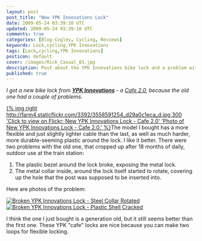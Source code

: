 ```yaml
---           
layout: post
post_title: "New YPK Innovations Lock"
date: 2009-05-24 03:39:10 UTC
updated: 2009-05-24 03:39:10 UTC
comments: true
categories: [Blog-Cogley, Cycling, Reviews]
keywords: Lock,cycling,YPK Innovations
tags: [Lock,cycling,YPK Innovations]
posticon: default
cover: /images/Rick_Casual_01.jpg
description: Post about the YPK Innovations bike lock and a problem with it, by Rick Cogley.
published: true
---
```


_I got a new bike lock from **[YPK Innovations](http://www.ypkinnovations.com)** - a [Cafe 2.0](http://www.ypkinnovations.com/Cafe_2.0.html), because the old one had a couple of problems._

<!--more--> 

[{% img right http://farm4.staticflickr.com/3392/3558591254_d29a0c1eca_d.jpg 300 'Click to view on Flickr: New YPK Innovations Lock - Cafe 2.0' 'Photo of New YPK Innovations Lock - Cafe 2.0.' %}](http://www.flickr.com/photos/81796435@N00/3558591254)The model I bought has a more flexible and just slightly lighter cable than the last, as well as much harder, more durable-seeming plastic around the lock. I like it better. There were two problems with the old one, that cropped up after 18 months of daily, outdoor use at the train station: 



1. The plastic bezel around the lock broke, exposing the metal lock.
1. The metal collar inside, around the lock itself started to rotate, covering up the hole that the post was supposed to be inserted into.




Here are photos of the problem: 


[![Broken YPK Innovations Lock - Steel Collar Rotated](http://farm3.static.flickr.com/2447/3558590744_c51c10c806_s.jpg)](http://www.flickr.com/photos/81796435@N00/3558590744 "View 'Broken YPK Innovations Lock - Steel Collar Rotated' on Flickr.com")[![Broken YPK Innovations Lock - Plastic Shell Cracked](http://farm3.static.flickr.com/2437/3557778511_40c7162df0_s.jpg)](http://www.flickr.com/photos/81796435@N00/3557778511 "View 'Broken YPK Innovations Lock - Plastic Shell Cracked' on Flickr.com")


I think the one I just bought is a generation old, but it still seems better than the first one. These YPK "cafe" locks are nice because you can make two loops for flexible locking. 

